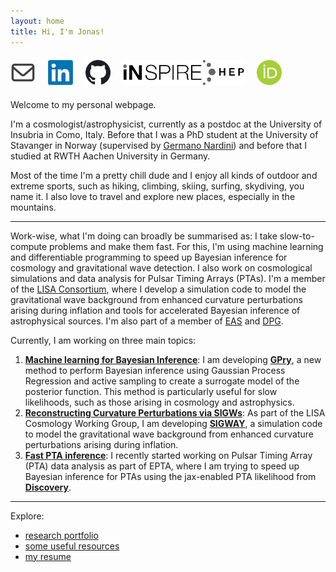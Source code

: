 ```yaml
---
layout: home
title: Hi, I'm Jonas!
---
```


<div style="display: flex; gap: 20px; flex-wrap: wrap; margin-top: 20px; margin-bottom: 20px;">

  <a href="mailto:jonas.el.gammal@rwth-aachen.de">
    <img src="/assets/icons/email.png" alt="Email" style="width: 40px; height: 40px;">
  </a>

  <a href="https://www.linkedin.com/in/jelgammal/" target="_blank">
    <img src="/assets/icons/linkedin.png" alt="LinkedIn" style="width: 40px; height: 40px;">
  </a>

  <a href="https://github.com/jonaselgammal" target="_blank">
    <img src="/assets/icons/github.png" alt="GitHub" style="width: 40px; height: 40px;">
  </a>

  <a href="https://inspirehep.net/authors/2902073" target="_blank">
    <img src="/assets/icons/inspire_BW.png" alt="InspireHEP" style="width: 194px; height: 40px;">
  </a>

  <a href="https://orcid.org/0009-0005-4833-4266" target="_blank">
    <img src="/assets/icons/orcid.svg" alt="OrcidID" style="width: 40px; height: 40px;">
  </a>

</div>

Welcome to my personal webpage.

I'm a cosmologist/astrophysicist, currently as a postdoc at the University of Insubria in Como, Italy. Before that I was a PhD student at the University of Stavanger in Norway (supervised by [Germano Nardini](https://www.uis.no/en/profile/germano-nardini)) and before that I studied at RWTH Aachen University in Germany. 

Most of the time I'm a pretty chill dude and I enjoy all kinds of outdoor and extreme sports, such as hiking, climbing, skiing, surfing, skydiving, you name it. I also love to travel and explore new places, especially in the mountains. 

---

Work-wise, what I'm doing can broadly be summarised as: I take slow-to-compute problems and make them fast. For this, I'm using machine learning and differentiable programming to speed up Bayesian inference for cosmology and gravitational wave detection. I also work on cosmological simulations and data analysis for Pulsar Timing Arrays (PTAs). I'm a member of the [LISA Consortium](https://www.lisamission.org), where I develop a simulation code to model the gravitational wave background from enhanced curvature perturbations arising during inflation and tools for accelerated Bayesian inference of astrophysical sources. I'm also part of a member of [EAS](https://eas.unige.ch) and [DPG](https://www.dpg-physik.de).

Currently, I am working on three main topics:

1. **[Machine learning for Bayesian Inference](research.md#machine-learning-for-bayesian-inference)**: I am developing [**GPry**](https://github.com/jonaselgammal/GPry), a new method to perform Bayesian inference using Gaussian Process Regression and active sampling to create a surrogate model of the posterior function. This method is particularly useful for slow likelihoods, such as those arising in cosmology and astrophysics.
2. **[Reconstructing Curvature Perturbations via SIGWs](research.md#reconstructing-curvature-perturbations-via-sigws)**: As part of the LISA Cosmology Working Group, I am developing [**SIGWAY**](https://github.com/jonaselgammal/SIGWAY), a simulation code to model the gravitational wave background from enhanced curvature perturbations arising during inflation. 
3. **[Fast PTA inference](research.md#fast-pta-inference)**: I recently started working on Pulsar Timing Array (PTA) data analysis as part of EPTA, where I am trying to speed up Bayesian inference for PTAs using the jax-enabled PTA likelihood from [**Discovery**](https://github.com/nanograv/discovery).

---

Explore:
- [research portfolio](research.md)
- [some useful resources](teaching.md)
- [my resume](resume.md)
